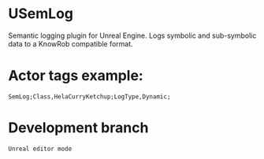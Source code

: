 # USemLog

Semantic logging plugin for Unreal Engine. Logs symbolic and sub-symbolic data to a KnowRob compatible format.

# Actor tags example:

	SemLog;Class,HelaCurryKetchup;LogType,Dynamic;

# Development branch

	Unreal editor mode
